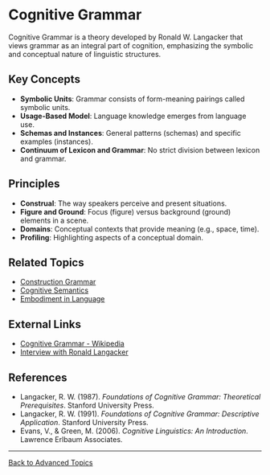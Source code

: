 # Cognitive Grammar

Cognitive Grammar is a theory developed by Ronald W. Langacker that views grammar as an integral part of cognition, emphasizing the symbolic and conceptual nature of linguistic structures.

## Key Concepts

- **Symbolic Units**: Grammar consists of form-meaning pairings called symbolic units.
- **Usage-Based Model**: Language knowledge emerges from language use.
- **Schemas and Instances**: General patterns (schemas) and specific examples (instances).
- **Continuum of Lexicon and Grammar**: No strict division between lexicon and grammar.

## Principles

- **Construal**: The way speakers perceive and present situations.
- **Figure and Ground**: Focus (figure) versus background (ground) elements in a scene.
- **Domains**: Conceptual contexts that provide meaning (e.g., space, time).
- **Profiling**: Highlighting aspects of a conceptual domain.



## Related Topics

- [Construction Grammar](../Construction-Grammar.md)
- [Cognitive Semantics](../Cognitive-Semantics.md)
- [Embodiment in Language](../Embodiment-in-Language.md)

## External Links

- [Cognitive Grammar - Wikipedia](https://en.wikipedia.org/wiki/Cognitive_grammar)
- [Interview with Ronald Langacker](https://cognitivelinguistics.org/langacker-interview)

## References

- Langacker, R. W. (1987). *Foundations of Cognitive Grammar: Theoretical Prerequisites*. Stanford University Press.
- Langacker, R. W. (1991). *Foundations of Cognitive Grammar: Descriptive Application*. Stanford University Press.
- Evans, V., & Green, M. (2006). *Cognitive Linguistics: An Introduction*. Lawrence Erlbaum Associates.

---

[Back to Advanced Topics](README.md)
